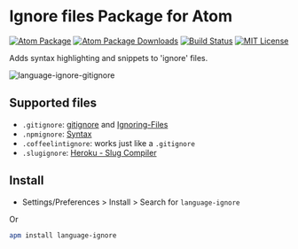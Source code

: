 # Ignore files Package for Atom

[![Atom Package](https://img.shields.io/apm/v/language-ignore.svg)](https://atom.io/packages/language-ignore)
[![Atom Package Downloads](https://img.shields.io/apm/dm/language-ignore.svg)](https://atom.io/packages/language-ignore)
[![Build Status](https://travis-ci.org/ldez/atom-language-ignore.svg?branch=master)](https://travis-ci.org/ldez/atom-language-ignore)
[![MIT License](http://img.shields.io/badge/license-MIT-blue.svg?style=flat)](https://github.com/bsara/language-gitignore/blob/master/LICENSE.md)

Adds syntax highlighting and snippets to 'ignore' files.

![language-ignore-gitignore](https://cloud.githubusercontent.com/assets/5674651/14763858/4ae7eae4-09a3-11e6-9adf-94f3d5cdf1d6.png)

## Supported files

- `.gitignore`: [gitignore](https://git-scm.com/docs/gitignore) and [Ignoring-Files](https://git-scm.com/book/en/v2/Git-Basics-Recording-Changes-to-the-Repository#Ignoring-Files)
- `.npmignore`: [Syntax](https://docs.npmjs.com/misc/developers#keeping-files-out-of-your-package)
- `.coffeelintignore`: works just like a `.gitignore`
- `.slugignore`: [Heroku - Slug Compiler](https://devcenter.heroku.com/articles/slug-compiler#ignoring-files-with-slugignore)

## Install

- Settings/Preferences > Install > Search for `language-ignore`

Or

```bash
apm install language-ignore
```
